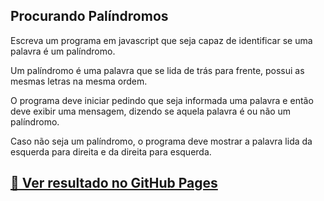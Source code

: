 ## Procurando Palíndromos

Escreva um programa em javascript que seja capaz de identificar se uma palavra é um palíndromo. 

Um palíndromo é uma palavra que se lida de trás para frente, possui as mesmas letras na mesma ordem. 

O programa deve iniciar pedindo que seja informada uma palavra e então deve exibir uma mensagem, dizendo se aquela palavra é ou não um palíndromo. 

Caso não seja um palíndromo, o programa deve mostrar a palavra lida da esquerda para direita e da direita para esquerda.

## [🚀 Ver resultado no GitHub Pages]()
